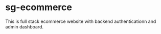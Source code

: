 # sg-ecommerce
This is full stack ecommerce website with backend authenticationn and admin dashboard.
